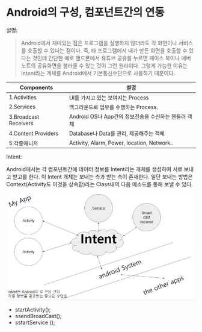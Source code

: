 # Android의 구성, 컴포넌트간의 연동
설명:
> Android에서 재미있는 점은 프로그램을 실행하지 않더라도 각 화면이나 서비스를 호출할 수 있다는 점이다. 즉, 타 프로그램에서 내가 만든 화면을 호출할 수 있다는 것인데 간단한 예로 핸드폰에서 유튜브 공유를 누르면 페이스 북이나 에버노트의 공유화면을 불러올 수 있는 것이 그런 원리이다. 그렇게 가능한 이유는 Intent라는 개체를 Android에서 기본통신수단으로 사용하기 때문이다. 

| Components   |      설명      |
|----------|-------------|
| 1.Activities |  UI를 가지고 있는 보여지는 Process |
| 2.Services |   백그라운드로 업무를 수행하는 Process.  |
| 3.Broadcast Receivers | Android OS나 App간의 정보전송을 수신하는 핸들러 객체 |
| 4.Content Providers |   Database나 Data를 관리, 제공해주는 객체 |
| 5.각종매니저 |Activity, Alarm, Power, location, Network.. |

Intent:

Android에서는 각 컴포넌트간에 데이터 정보를 Intent라는 개체를 생성하여 서로 보내고 받고를 한다. 이 Intent 개체는 보내는 측과 받는 측이 존재한다. 일단 보내는 방법은 Context(Activity도 이것을 상속함)라는 Class내의 다음 메소드를 통해 보낼 수 있다.

![](/images/image40.png)

- startActivity();
- ssendBroadCast();
- sstartService ();

    
